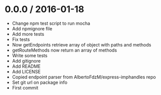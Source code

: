 0.0.0 / 2016-01-18
==================

  * Change npm test script to run mocha
  * Add npmignore file
  * Add more tests
  * Fix tests
  * Now getEndpoints retrieve array of object with paths and methods
  * getRouteMethods now return an array of methods
  * Write some tests
  * Add gitignore
  * Add README
  * Add LICENSE
  * Copied endpoint parser from AlbertoFdzM/express-imphandles repo
  * Set git url on package info
  * First commit
